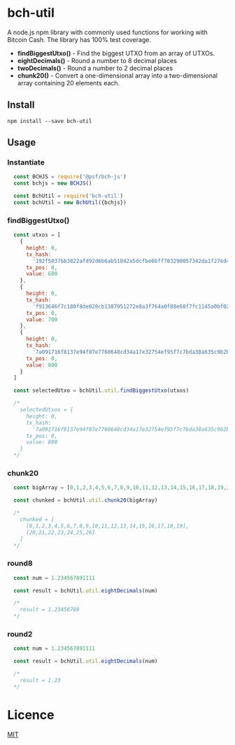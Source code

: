 # bch-util

A node.js npm library with commonly used functions for working with Bitcoin Cash.
The library has 100% test coverage.

- **findBiggestUtxo()** - Find the biggest UTXO from an array of UTXOs.
- **eightDecimals()** - Round a number to 8 decimal places
- **twoDecimals()** - Round a number to 2 decimal places
- **chunk20()** - Convert a one-dimensional array into a two-dimensional array containing 20 elements each.

## Install
`npm install --save bch-util`

## Usage

### Instantiate
```javascript
  const BCHJS = require('@psf/bch-js')
  const bchjs = new BCHJS()

  const BchUtil = require('bch-util')
  const bchUtil = new BchUtil({bchjs})
```

### findBiggestUtxo()
```javascript
  const utxos = [
    {
      height: 0,
      tx_hash:
        '192f5037bb3822afd92d6b6ab51842a5dcfbe6bff783290057342da1f27ed414',
      tx_pos: 0,
      value: 600
    },
    {
      height: 0,
      tx_hash:
        'f913646f7c180f8de020cb1387951272e8a3f764a0f88e68f7fc1145a0bf02e9',
      tx_pos: 0,
      value: 700
    },
    {
      height: 0,
      tx_hash:
        '7a091716f8137e94f87e7760648cd34a17e32754ef95f7c7bda38a635c9b2b1b',
      tx_pos: 0,
      value: 800
    }
  ]

  const selectedUtxo = bchUtil.util.findBiggestUtxo(utxos)

  /*
    selectedUtxos = {
      height: 0,
      tx_hash:
        '7a091716f8137e94f87e7760648cd34a17e32754ef95f7c7bda38a635c9b2b1b',
      tx_pos: 0,
      value: 800
    }
  */
```

### chunk20

```javascript
  const bigArray = [0,1,2,3,4,5,6,7,8,9,10,11,12,13,14,15,16,17,18,19,20,21,22,23,24,25,26]

  const chunked = bchUtil.util.chunk20(bigArray)

  /*
    chunked = [
      [0,1,2,3,4,5,6,7,8,9,10,11,12,13,14,15,16,17,18,19],
      [20,21,22,23,24,25,26]
    ]
  */
```

### round8

```javascript
  const num = 1.234567891111

  const result = bchUtil.util.eightDecimals(num)

  /*
    result = 1.23456789
  */
```

### round2
```javascript
  const num = 1.234567891111

  const result = bchUtil.util.eightDecimals(num)

  /*
    result = 1.23
  */
```

# Licence
[MIT](LICENSE.md)
